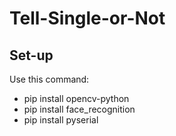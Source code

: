# Tell-Single-or-Not
## Set-up
Use this command:
- pip install opencv-python
- pip install face_recognition
- pip install pyserial
